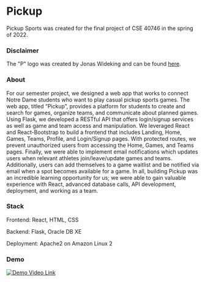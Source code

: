 # Pickup

Pickup Sports was created for the final project of CSE 40746 in the spring of 2022. 

### Disclaimer
The "P" logo was created by Jonas Wideking and can be found <a target="_blank" href="https://dribbble.com/shots/5100920-Sport-P-logo">here</a>.

### About
For our semester project, we designed a web app that works to connect Notre Dame students who want to play casual pickup sports games. The web app, titled “Pickup”, provides a platform for students to create and search for games, organize teams, and communicate about planned games. Using Flask, we developed a RESTful API that offers login/signup services as well as game and team access and manipulation. We leveraged React and React-Bootstrap to build a frontend that includes Landing, Home, Games, Teams, Profile, and Login/Signup pages. With protected routes, we prevent unauthorized users from accessing the Home, Games, and Teams pages. Finally, we were able to implement email notifications which updates users when relevant athletes join/leave/update games and teams. Additionally, users can add themselves to a game waitlist and be notified via email when a spot becomes available for a game. In all, building Pickup was an incredible learning opportunity for us; we were able to gain valuable experience with React, advanced database calls, API development, deployment, and working as a team.

### Stack
Frontend: React, HTML, CSS

Backend: Flask, Oracle DB XE

Deployment: Apache2 on Amazon Linux 2

### Demo
[![Demo Video Link](https://img.youtube.com/vi/3z0MGrMwb6o/0.jpg)](https://www.youtube.com/watch?v=3z0MGrMwb6o)
